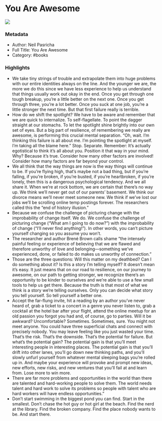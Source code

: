 # You Are Awesome

![](https://images-na.ssl-images-amazon.com/images/I/417AFnkVA7L._SL2000_.jpg)

### Metadata

- Author: Neil Pasricha
- Full Title: You Are Awesome
- Category: #books

### Highlights

- We take tiny strings of trouble and extrapolate them into huge problems with our entire identities always on the line. And the younger we are, the more we do this since we have less experience to help us understand that things usually work out okay in the end. Once you get through one tough breakup, you’re a little better on the next one. Once you get through three, you’re a lot better. Once you suck at one job, you’re a little stronger the next time. But that first failure really is terrible.
- How do we shift the spotlight? We have to be aware and remember that we are quick to internalize. To self-flagellate. To point the dagger straight at our stomachs. To let the spotlight shine brightly into our own set of eyes. But a big part of resilience, of remembering we really are awesome, is performing this crucial mental separation. “Oh, wait. I’m thinking this failure is all about me. I’m pointing the spotlight at myself. I’m taking all the blame here.” Stop. Separate. Remember: It’s actually egotistical to think it’s all about you. Position it that way in your mind. Why? Because it’s true. Consider how many other factors are involved! Consider how many factors are far beyond your control.
- We all think that the way things are now is the way things will continue to be. If you’re flying high, that’s maybe not a bad thing, but if you’re falling, if you’re broken, if you’re busted, if you’re heartbroken, if you’re lonely, then this is a dangerous psychological tendency. And we all share it. When we’re at rock bottom, we are certain that there’s no way up. We think we’ll never get out of our parents’ basement. We think our divorce means we’ll never meet someone new. We think if we’ve lost our jobs we’ll be scrolling online temp postings forever. The researchers called this the “end of history illusion.”
- Because we confuse the challenge of picturing change with the improbability of change itself. We do. We confuse the challenge of picturing change (“What am I going to do now?”) with the improbability of change (“I’ll never find anything!”). In other words, you can’t picture yourself changing so you assume you won’t.
- The researcher and author Brené Brown calls shame “the intensely painful feeling or experience of believing that we are flawed and therefore unworthy of love and belonging—something we’ve experienced, done, or failed to do makes us unworthy of connection.”
- Those are the three questions: Will this matter on my deathbed? Can I do something about it? Is this a story I’m telling myself? It doesn’t mean it’s easy. It just means that on our road to resilience, on our journey to awesome, on our path to getting stronger, we recognize there’s an opportunity to be kinder to ourselves and we’re able to use a few small tools to help us get there. Because the truth is that most of what we think is a story we’re telling ourselves. Only you can decide what story you tell yourself. So tell yourself a better one.
- Accept the far-flung invite, hit a reading by an author you’ve never heard of, grab a ticket to a concert in a genre you never listen to, grab a cocktail at the hotel bar after your flight, attend the online meetup for an old passion you forgot you had and, of course, go to parties. Will it be awkward? Uncomfortable? Sometimes. Sometimes, sure. You might not meet anyone. You could have three superficial chats and connect with precisely nobody. You may leave feeling like you just wasted your time. That’s the risk. That’s the downside. That’s the potential for failure. But what’s the potential gain? The potential gain is that you’ll meet interesting people in interesting places. The potential gain is that you’ll drift into other lanes, you’ll go down new thinking paths, and you’ll slowly unfurl yourself from whatever mental sleeping bags you’re rolled up in. And maybe your experience will provoke and prompt new ideas, new efforts, new risks, and new ventures that you’ll fail at and learn from. Lose more to win more.
- There are far more problems and opportunities in the world than there are talented and hard-working people to solve them. The world needs talent and hard work to solve its problems so people with talent who are hard workers will have endless opportunities.”
- Don’t start swimming in the biggest pond you can find. Start in the smallest. Don’t chase the hot guy or hot girl at the beach. Find the nerd at the library. Find the broken company. Find the place nobody wants to be. And start there.
